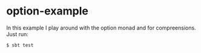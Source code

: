 option-example
==============

In this example I play around with the option monad and for compreensions.
Just run:

```
$ sbt test
```
